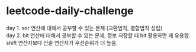 # leetcode-daily-challenge


day 1. xor 연산에 대해서 공부할 수 있는 문제 (교환법칙, 결합법칙 성립) \
day 2. bit 연산에 대해서 공부할 수 있는 문제, 정보 저장할 때 bit 활용하면 꽤 유용함. 
  shift 연산자보다 산술 연산자가 우선순위가 더 높음.
